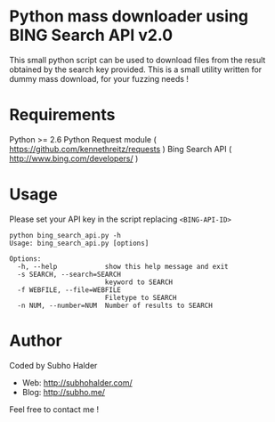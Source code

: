 Python mass downloader using BING Search API v2.0
=================================================

This small python script can be used to download files from the result obtained 
by the search key provided. This is a small utility written for dummy mass download,
for your fuzzing needs !

Requirements
============

Python >= 2.6
Python Request module ( https://github.com/kennethreitz/requests )
Bing Search API ( http://www.bing.com/developers/ )

Usage
=====

Please set your API key in the script replacing `<BING-API-ID>`

```
python bing_search_api.py -h
Usage: bing_search_api.py [options]

Options:
  -h, --help            show this help message and exit
  -s SEARCH, --search=SEARCH
                        keyword to SEARCH
  -f WEBFILE, --file=WEBFILE
                        Filetype to SEARCH
  -n NUM, --number=NUM  Number of results to SEARCH
```

Author
======

Coded by Subho Halder
- Web: http://subhohalder.com/
- Blog: http://subho.me/

Feel free to contact me !